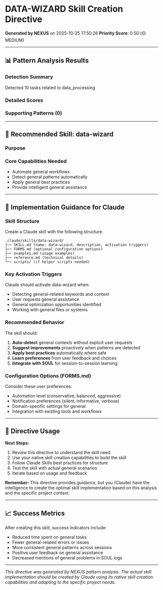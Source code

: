 # DATA-WIZARD Skill Creation Directive

**Generated by NEXUS** on 2025-10-25 17:50:26
**Priority Score**: 0.50 (🟡 MEDIUM)

---

## 📊 Pattern Analysis Results

### Detection Summary
Detected 10 tasks related to data_processing

### Detailed Scores

### Supporting Patterns (0)

---

## 🎯 Recommended Skill: data-wizard

### Purpose


### Core Capabilities Needed
- Automate general workflows
- Detect general patterns automatically
- Apply general best practices
- Provide intelligent general assistance

---

## 🔧 Implementation Guidance for Claude

### Skill Structure
Create a Claude skill with the following structure:
```
.claude/skills/data-wizard/
├── SKILL.md (name: data-wizard, description, activation triggers)
├── FORMS.md (optional configuration options)
├── examples.md (usage examples)
├── reference.md (technical details)
└── scripts/ (if helper scripts needed)
```

### Key Activation Triggers
Claude should activate data-wizard when:
- Detecting general-related keywords and context
- User requests general assistance
- General optimization opportunities identified
- Working with general files or systems

### Recommended Behavior
The skill should:
1. **Auto-detect** general contexts without explicit user requests
2. **Suggest improvements** proactively when patterns are detected
3. **Apply best practices** automatically where safe
4. **Learn preferences** from user feedback and choices
5. **Integrate with SOUL** for session-to-session learning

### Configuration Options (FORMS.md)
Consider these user preferences:
- Automation level (conservative, balanced, aggressive)
- Notification preferences (silent, informative, verbose)
- Domain-specific settings for general
- Integration with existing tools and workflows

---

## 📝 Directive Usage

**Next Steps:**
1. Review this directive to understand the skill need
2. Use your native skill creation capabilities to build the skill
3. Follow Claude Skills best practices for structure
4. Test the skill with actual general scenarios
5. Iterate based on usage and feedback

**Remember:** This directive provides guidance, but you (Claude) have the intelligence to create the optimal skill implementation based on this analysis and the specific project context.

---

## 📈 Success Metrics

After creating this skill, success indicators include:
- Reduced time spent on general tasks
- Fewer general-related errors or issues
- More consistent general patterns across sessions
- Positive user feedback on general assistance
- Decreased mentions of general problems in SOUL logs

---

*This directive was generated by NEXUS pattern analysis. The actual skill implementation should be created by Claude using its native skill creation capabilities and adapting to the specific project needs.*
